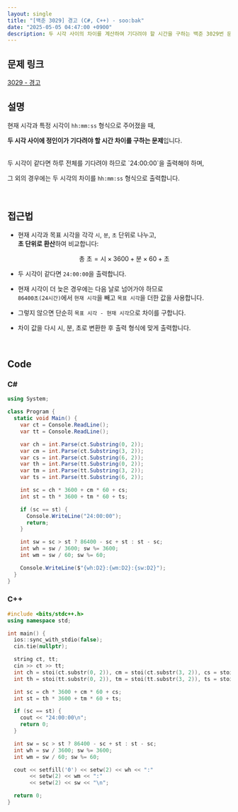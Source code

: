 ```yaml
---
layout: single
title: "[백준 3029] 경고 (C#, C++) - soo:bak"
date: "2025-05-05 04:47:00 +0900"
description: 두 시각 사이의 차이를 계산하여 기다려야 할 시간을 구하는 백준 3029번 문제의 C# 및 C++ 풀이 및 해설
---
```


## 문제 링크
[3029 - 경고](https://www.acmicpc.net/problem/3029)

## 설명

현재 시각과 특정 시각이 `hh:mm:ss` 형식으로 주어졌을 때,

**두 시각 사이에 정인이가 기다려야 할 시간 차이를 구하는 문제**입니다.

<br>
두 시각이 같다면 하루 전체를 기다려야 하므로 `24:00:00`을 출력해야 하며,

그 외의 경우에는 두 시각의 차이를 `hh:mm:ss` 형식으로 출력합니다.

<br>

## 접근법

- 현재 시각과 목표 시각을 각각 `시`, `분`, `초` 단위로 나누고,<br>
  **초 단위로 환산**하여 비교합니다:

  $$
  \text{총 초} = \text{시} \times 3600 + \text{분} \times 60 + \text{초}
  $$
- 두 시각이 같다면 `24:00:00`을 출력합니다.
- 현재 시각이 더 늦은 경우에는 다음 날로 넘어가야 하므로<br>
  `86400초(24시간)`에서 `현재 시각`을 빼고 `목표 시각`을 더한 값을 사용합니다.
- 그렇지 않으면 단순히 `목표 시각 - 현재 시각`으로 차이를 구합니다.
- 차이 값을 다시 시, 분, 초로 변환한 후 출력 형식에 맞게 출력합니다.

<br>

## Code

### C#

```csharp
using System;

class Program {
  static void Main() {
    var ct = Console.ReadLine();
    var tt = Console.ReadLine();

    var ch = int.Parse(ct.Substring(0, 2));
    var cm = int.Parse(ct.Substring(3, 2));
    var cs = int.Parse(ct.Substring(6, 2));
    var th = int.Parse(tt.Substring(0, 2));
    var tm = int.Parse(tt.Substring(3, 2));
    var ts = int.Parse(tt.Substring(6, 2));

    int sc = ch * 3600 + cm * 60 + cs;
    int st = th * 3600 + tm * 60 + ts;

    if (sc == st) {
      Console.WriteLine("24:00:00");
      return;
    }

    int sw = sc > st ? 86400 - sc + st : st - sc;
    int wh = sw / 3600; sw %= 3600;
    int wm = sw / 60; sw %= 60;

    Console.WriteLine($"{wh:D2}:{wm:D2}:{sw:D2}");
  }
}
```

### C++

```cpp
#include <bits/stdc++.h>
using namespace std;

int main() {
  ios::sync_with_stdio(false);
  cin.tie(nullptr);

  string ct, tt;
  cin >> ct >> tt;
  int ch = stoi(ct.substr(0, 2)), cm = stoi(ct.substr(3, 2)), cs = stoi(ct.substr(6, 2));
  int th = stoi(tt.substr(0, 2)), tm = stoi(tt.substr(3, 2)), ts = stoi(tt.substr(6, 2));

  int sc = ch * 3600 + cm * 60 + cs;
  int st = th * 3600 + tm * 60 + ts;

  if (sc == st) {
    cout << "24:00:00\n";
    return 0;
  }

  int sw = sc > st ? 86400 - sc + st : st - sc;
  int wh = sw / 3600; sw %= 3600;
  int wm = sw / 60; sw %= 60;

  cout << setfill('0') << setw(2) << wh << ":"
       << setw(2) << wm << ":"
       << setw(2) << sw << "\n";

  return 0;
}
```
